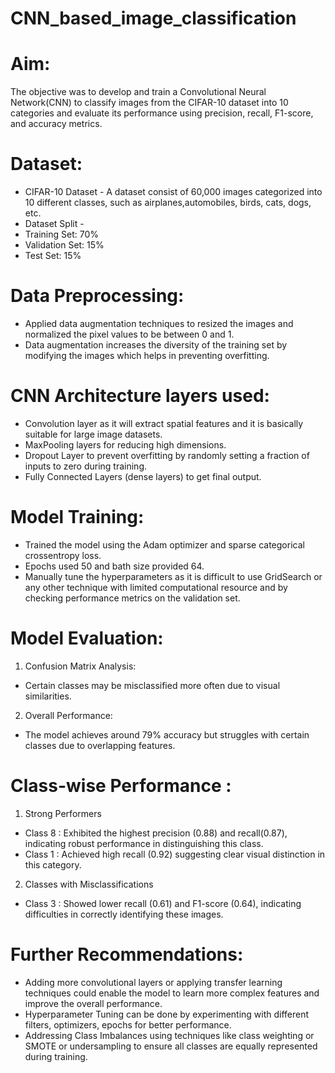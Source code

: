 # CNN_based_image_classification
# Aim:
The objective was to develop and train a Convolutional Neural Network(CNN) to classify images from the CIFAR-10 dataset into 10 categories and evaluate its performance using precision, recall, F1-score, and accuracy metrics.
# Dataset:
- CIFAR-10 Dataset - A dataset consist of 60,000 images categorized into 10 different classes, such as airplanes,automobiles, birds, cats, dogs, etc.
- Dataset Split -
- Training Set: 70%
- Validation Set: 15%
- Test Set: 15%
# Data Preprocessing:
- Applied data augmentation techniques to resized the images and normalized the pixel values to be between 0 and 1.
- Data augmentation increases the diversity of the training set by modifying the images which helps in preventing overfitting.
# CNN Architecture layers used:
- Convolution layer as it will extract spatial features and it is basically suitable for large image datasets.
- MaxPooling layers for reducing high dimensions.
- Dropout Layer to prevent overfitting by randomly setting a fraction of inputs to zero during training.
- Fully Connected Layers (dense layers) to get final output.
# Model Training:
- Trained the model using the Adam optimizer and sparse categorical crossentropy loss.
- Epochs used 50 and bath size provided 64.
- Manually tune the hyperparameters as it is difficult to use GridSearch or any other technique with limited computational resource and by checking performance metrics on the validation set.
# Model Evaluation:
1) Confusion Matrix Analysis:
- Certain classes may be misclassified more often due to visual similarities.
2) Overall Performance:
- The model achieves around 79% accuracy but struggles with certain classes due to overlapping features.
# Class-wise Performance :
1) Strong Performers
- Class 8 : Exhibited the highest precision (0.88) and recall(0.87), indicating robust performance in distinguishing this class.
- Class 1 : Achieved high recall (0.92) suggesting clear visual distinction in this category.
2) Classes with Misclassifications
- Class 3 : Showed lower recall (0.61) and F1-score (0.64), indicating difficulties in correctly identifying these images.
# Further Recommendations:
- Adding more convolutional layers or applying transfer learning techniques could enable the model to learn more complex features and improve the overall performance.
- Hyperparameter Tuning can be done by experimenting with different filters, optimizers, epochs for better performance.
- Addressing Class Imbalances using techniques like class weighting or SMOTE or undersampling to ensure all classes are equally represented during training.
